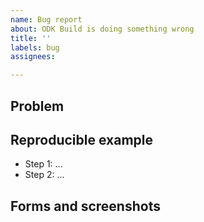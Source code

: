 ```yaml
---
name: Bug report
about: ODK Build is doing something wrong
title: ''
labels: bug
assignees: 

---
```


## Problem
<!-- Please briefly describe your problem and what output you expect. -->

## Reproducible example
<!-- 
     If this issue refers to a bug or unexpected behaviour of ODK Build, 
     please include a minimal reproducible example. 
     
     Note: Do not include your credentials or any identifying information.
-->
- Step 1: ...
- Step 2: ...

## Forms and screenshots
<!-- 
    If the bug is reproducible with a form, attach the form here as .odkbuild save file.
    If the bug is in the XML output, paste the XML output.
    You can copy-paste screenshots showing the problem. 
    
    Make sure not to show or include any sensitive information.
 -->
